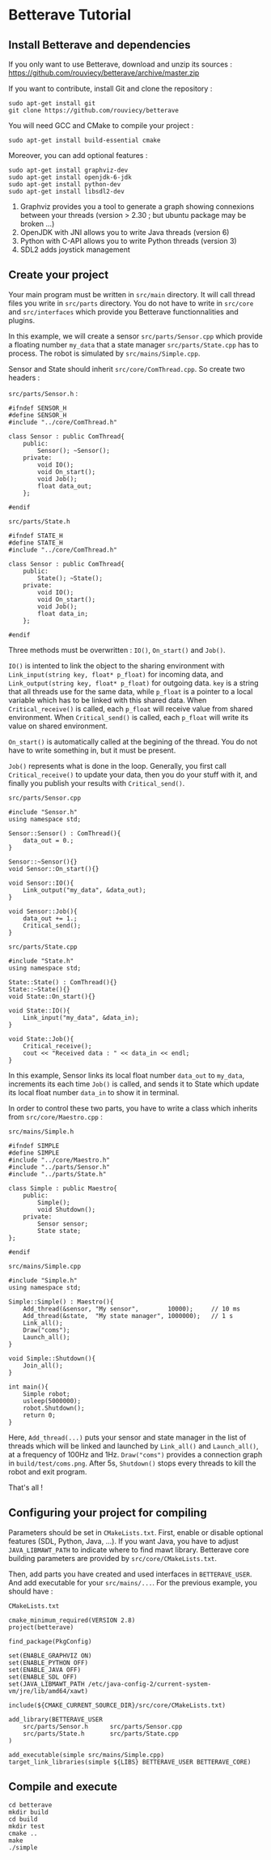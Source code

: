 # Betterave Tutorial

## Install Betterave and dependencies

If you only want to use Betterave, download and unzip its sources :  
https://github.com/rouviecy/betterave/archive/master.zip

If you want to contribute, install Git and clone the repository :

    sudo apt-get install git
    git clone https://github.com/rouviecy/betterave

You will need GCC and CMake to compile your project :

    sudo apt-get install build-essential cmake

Moreover, you can add optional features :

    sudo apt-get install graphviz-dev
    sudo apt-get install openjdk-6-jdk
    sudo apt-get install python-dev
    sudo apt-get install libsdl2-dev

1. Graphviz provides you a tool to generate a graph showing connexions between your threads 
(version > 2.30 ; but ubuntu package may be broken ...)
2. OpenJDK with JNI allows you to write Java threads (version 6)
3. Python with C-API allows you to write Python threads (version 3)
4. SDL2 adds joystick management

## Create your project

Your main program must be written in `src/main` directory. It will call thread files you write in `src/parts` directory. You do not have to write in `src/core` and `src/interfaces` which provide you Betterave functionnalities and plugins.

In this example, we will create a sensor `src/parts/Sensor.cpp` which provide a floating number `my_data` that a state manager `src/parts/State.cpp` has to process. The robot is simulated by `src/mains/Simple.cpp`.

Sensor and State should inherit `src/core/ComThread.cpp`. So create two headers :

`src/parts/Sensor.h` :

    #ifndef SENSOR_H
    #define SENSOR_H
    #include "../core/ComThread.h"

    class Sensor : public ComThread{
        public:
        	Sensor(); ~Sensor();
        private:
    	    void IO();
    	    void On_start();
    	    void Job();
    	    float data_out;
        };

    #endif

`src/parts/State.h`

    #ifndef STATE_H
    #define STATE_H
    #include "../core/ComThread.h"

    class Sensor : public ComThread{
        public:
        	State(); ~State();
        private:
        	void IO();
    	    void On_start();
    	    void Job();
    	    float data_in;
        };

    #endif

Three methods must be overwritten :  `IO()`, `On_start()` and `Job()`.

`IO()` is intented to link the object to the sharing environment with `Link_input(string key, float* p_float)` for incoming data, and `Link_output(string key, float* p_float)` for outgoing data. `key` is a string that all threads use for the same data, while `p_float` is a pointer to a local variable which has to be linked with this shared data. When `Critical_receive()` is called, each `p_float` will receive value from shared environment. When `Critical_send()` is called, each `p_float` will write its value on shared environment.

`On_start()` is automatically called at the begining of the thread. You do not have to write something in, but it must be present.

`Job()` represents what is done in the loop. Generally, you first call `Critical_receive()` to update your data, then you do your stuff with it, and finally you publish your results with `Critical_send()`.

`src/parts/Sensor.cpp`

    #include "Sensor.h"
    using namespace std;
    
    Sensor::Sensor() : ComThread(){
    	data_out = 0.;
    }
    
    Sensor::~Sensor(){}
    void Sensor::On_start(){}
    
    void Sensor::IO(){
    	Link_output("my_data", &data_out);
    }
    
    void Sensor::Job(){
    	data_out += 1.;
    	Critical_send();
    }

`src/parts/State.cpp`

    #include "State.h"
    using namespace std;
    
    State::State() : ComThread(){}
    State::~State(){}
    void State::On_start(){}
    
    void State::IO(){
    	Link_input("my_data", &data_in);
    }
    
    void State::Job(){
    	Critical_receive();
    	cout << "Received data : " << data_in << endl;
    }

In this example, Sensor links its local float number `data_out` to `my_data`, increments its each time `Job()` is called, and sends it to State which update its local float number `data_in` to show it in terminal.

In order to control these two parts, you have to write a class which inherits from `src/core/Maestro.cpp` :

`src/mains/Simple.h`

    #ifndef SIMPLE
    #define SIMPLE
    #include "../core/Maestro.h"
    #include "../parts/Sensor.h"
    #include "../parts/State.h"
    
    class Simple : public Maestro{
        public:
        	Simple();
        	void Shutdown();
        private:
        	Sensor sensor;
        	State state;
    };
    
    #endif

`src/mains/Simple.cpp`

    #include "Simple.h"
    using namespace std;
    
    Simple::Simple() : Maestro(){
    	Add_thread(&sensor,	"My sensor",		10000);		// 10 ms
    	Add_thread(&state,	"My state manager",	1000000);	// 1 s
    	Link_all();
    	Draw("coms");
    	Launch_all();
    }
    
    void Simple::Shutdown(){
    	Join_all();
    }
    
    int main(){
    	Simple robot;
    	usleep(5000000);
    	robot.Shutdown();
    	return 0;
    }

Here, `Add_thread(...)` puts your sensor and state manager in the list of threads which will be linked and launched by `Link_all()` and `Launch_all()`, at a frequency of 100Hz and 1Hz. `Draw("coms")` provides a connection graph in `build/test/coms.png`. After 5s, `Shutdown()` stops every threads to kill the robot and exit program.

That's all !

## Configuring your project for compiling

Parameters should be set in `CMakeLists.txt`. First, enable or disable optional features (SDL, Python, Java, ...). If you want Java, you have to adjust `JAVA_LIBMAWT_PATH` to indicate where to find mawt library. Betterave core building parameters are provided by `src/core/CMakeLists.txt`.

Then, add parts you have created and used interfaces in `BETTERAVE_USER`. And add executable for your `src/mains/...`. For the previous example, you should have :

`CMakeLists.txt`

    cmake_minimum_required(VERSION 2.8)
    project(betterave)
    
    find_package(PkgConfig)
    
    set(ENABLE_GRAPHVIZ ON)
    set(ENABLE_PYTHON OFF)
    set(ENABLE_JAVA OFF)
    set(ENABLE_SDL OFF)
    set(JAVA_LIBMAWT_PATH /etc/java-config-2/current-system-vm/jre/lib/amd64/xawt)
    
    include(${CMAKE_CURRENT_SOURCE_DIR}/src/core/CMakeLists.txt)
    
    add_library(BETTERAVE_USER
        src/parts/Sensor.h		src/parts/Sensor.cpp
        src/parts/State.h		src/parts/State.cpp
    )
    
    add_executable(simple src/mains/Simple.cpp)
    target_link_libraries(simple ${LIBS} BETTERAVE_USER BETTERAVE_CORE)

## Compile and execute

    cd betterave
    mkdir build
    cd build
    mkdir test
    cmake ..
    make
    ./simple

